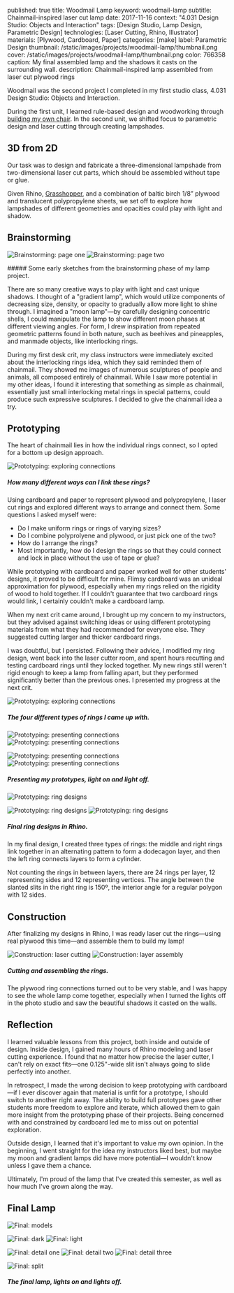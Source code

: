 published: true
title: Woodmail Lamp
keyword: woodmail-lamp
subtitle: Chainmail-inspired laser cut lamp
date: 2017-11-16
context: "4.031 Design Studio: Objects and Interaction"
tags: [Design Studio, Lamp Design, Parametric Design]
technologies: [Laser Cutting, Rhino, Illustrator]
materials: [Plywood, Cardboard, Paper]
categories: [make]
label: Parametric Design
thumbnail: /static/images/projects/woodmail-lamp/thumbnail.png
cover: /static/images/projects/woodmail-lamp/thumbnail.png
color: 766358
caption: My final assembled lamp and the shadows it casts on the surrounding wall.
description: Chainmail-inspired lamp assembled from laser cut plywood rings

Woodmail was the second project I completed in my first studio class, 4.031 Design Studio: Objects and Interaction.

During the first unit, I learned rule-based design and woodworking through [building my own chair](/projects/puzzled-chair). In the second unit, we shifted focus to parametric design and laser cutting through creating lampshades.

## 3D from 2D

Our task was to design and fabricate a three-dimensional lampshade from two-dimensional laser cut parts, which should be assembled without tape or glue.

Given Rhino, [Grasshopper](https://www.grasshopper3d.com/), and a combination of baltic birch 1/8” plywood and translucent polypropylene sheets, we set off to explore how lampshades of different geometries and opacities could play with light and shadow.

## Brainstorming

<div class="image-set image-set-two" markdown="1">

![Brainstorming: page one](/static/images/projects/woodmail-lamp/brainstorm-1.jpg "Brainstorming: page one")
![Brainstorming: page two](/static/images/projects/woodmail-lamp/brainstorm-2.jpg "Brainstorming: page two")

</div>
##### Some early sketches from the brainstorming phase of my lamp project.

There are so many creative ways to play with light and cast unique shadows. I thought of a "gradient lamp", which would utilize components of decreasing size, density, or opacity to gradually allow more light to shine through. I imagined a "moon lamp"—by carefully designing concentric shells, I could manipulate the lamp to show different moon phases at different viewing angles. For form, I drew inspiration from repeated geometric patterns found in both nature, such as beehives and pineapples, and manmade objects, like interlocking rings.

During my first desk crit, my class instructors were immediately excited about the interlocking rings idea, which they said reminded them of chainmail. They showed me images of numerous sculptures of people and animals, all composed entirely of chainmail. While I saw more potential in my other ideas, I found it interesting that something as simple as chainmail, essentially just small interlocking metal rings in special patterns, could produce such expressive sculptures. I decided to give the chainmail idea a try.

## Prototyping

The heart of chainmail lies in how the individual rings connect, so I opted for a bottom up design approach.

<div class="image-set" markdown="1">

![Prototyping: exploring connections](/static/images/projects/woodmail-lamp/iteration-1.jpg "Prototyping: exploring connections")

##### How many different ways can I link these rings?

</div>

Using cardboard and paper to represent plywood and polypropylene, I laser cut rings and explored different ways to arrange and connect them. Some questions I asked myself were:

- Do I make uniform rings or rings of varying sizes?
- Do I combine polyprolyene and plywood, or just pick one of the two?
- How do I arrange the rings?
- Most importantly, how do I design the rings so that they could connect and lock in place without the use of tape or glue?

While prototyping with cardboard and paper worked well for other students' designs, it proved to be difficult for mine. Flimsy cardboard was an unideal approximation for plywood, especially when my rings relied on the rigidity of wood to hold together. If I couldn't guarantee that two cardboard rings would link, I certainly couldn't make a cardboard lamp.

When my next crit came around, I brought up my concern to my instructors, but they advised against switching ideas or using different prototyping materials from what they had recommended for everyone else. They suggested cutting larger and thicker cardboard rings.

I was doubtful, but I persisted. Following their advice, I modified my ring design, went back into the laser cutter room, and spent hours recutting and testing cardboard rings until they locked together. My new rings still weren't rigid enough to keep a lamp from falling apart, but they performed significantly better than the previous ones. I presented my progress at the next crit.

<div class="image-set" markdown="1">

![Prototyping: exploring connections](/static/images/projects/woodmail-lamp/iteration-2.jpg "Prototyping: exploring connections")

##### The four different types of rings I came up with.

</div>

<div class="image-set" markdown="1">

<div class="image-set image-set-two" markdown="1">

![Prototyping: presenting connections](/static/images/projects/woodmail-lamp/iteration-3.jpg "Prototyping: presenting connections")
![Prototyping: presenting connections](/static/images/projects/woodmail-lamp/iteration-4.jpg "Prototyping: presenting connections")

</div>

<div class="image-set image-set-two" markdown="1">

![Prototyping: presenting connections](/static/images/projects/woodmail-lamp/iteration-5.jpg "Prototyping: presenting connections")
![Prototyping: presenting connections](/static/images/projects/woodmail-lamp/iteration-6.jpg "Prototyping: presenting connections")

</div>

##### Presenting my prototypes, light on and light off.

</div>

<div class="image-set" markdown="1">

![Prototyping: ring designs](/static/images/projects/woodmail-lamp/rings-1.jpg "Prototyping: ring designs")

<div class="image-set image-set-two" markdown="1">

![Prototyping: ring designs](/static/images/projects/woodmail-lamp/rings-2.jpg "Prototyping: ring designs")
![Prototyping: ring designs](/static/images/projects/woodmail-lamp/rings-3.jpg "Prototyping: ring designs")

</div>

##### Final ring designs in Rhino.

</div>

In my final design, I created three types of rings: the middle and right rings link together in an alternating pattern to form a dodecagon layer, and then the left ring connects layers to form a cylinder.

Not counting the rings in between layers, there are 24 rings per layer, 12 representing sides and 12 representing vertices. The angle between the slanted slits in the right ring is 150º, the interior angle for a regular polygon with 12 sides.


## Construction

After finalizing my designs in Rhino, I was ready laser cut the rings—using real plywood this time—and assemble them to build my lamp!

<div class="image-set image-set-two" markdown="1">

![Construction: laser cutting](/static/images/projects/woodmail-lamp/build-laser.jpg "Construction: laser cutting")
![Construction: layer assembly](/static/images/projects/woodmail-lamp/build-layer.jpg "Construction: layer assembly")

##### Cutting and assembling the rings.

</div>

The plywood ring connections turned out to be very stable, and I was happy to see the whole lamp come together, especially when I turned the lights off in the photo studio and saw the beautiful shadows it casted on the walls.

## Reflection

I learned valuable lessons from this project, both inside and outside of design. Inside design, I gained many hours of Rhino modeling and laser cutting experience. I found that no matter how precise the laser cutter, I can't rely on exact fits—one 0.125"-wide slit isn't always going to slide perfectly into another.

In retrospect, I made the wrong decision to keep prototyping with cardboard—if I ever discover again that material is unfit for a prototype, I should switch to another right away. The ability to build full prototypes gave other students more freedom to explore and iterate, which allowed them to gain more insight from the prototyping phase of their projects. Being concerned with and constrained by cardboard led me to miss out on potential exploration.

Outside design, I learned that it's important to value my own opinion. In the beginning, I went straight for the idea my instructors liked best, but maybe my moon and gradient lamps did have more potential—I wouldn't know unless I gave them a chance.

Ultimately, I'm proud of the lamp that I've created this semester, as well as how much I've grown along the way.

## Final Lamp

<div class="image-set" markdown="1">

![Final: models](/static/images/projects/woodmail-lamp/final-model.png "Final: models")

<div class="image-set image-set-two" markdown="1">

![Final: dark](/static/images/projects/woodmail-lamp/final-dark.jpg "Final: dark")
![Final: light](/static/images/projects/woodmail-lamp/final-light.jpg "Final: light")

</div>

<div class="image-set image-set-three" markdown="1">

![Final: detail one](/static/images/projects/woodmail-lamp/final-detail1.jpg "Final: detail one")
![Final: detail two](/static/images/projects/woodmail-lamp/final-detail2.jpg "Final: detail two")
![Final: detail three](/static/images/projects/woodmail-lamp/final-detail3.jpg "Final: detail three")

</div>

![Final: split](/static/images/projects/woodmail-lamp/final-split.jpg "Final: split")

##### The final lamp, lights on and lights off.

</div>


